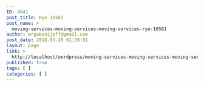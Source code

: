 ```yaml
---
ID: 4041
post_title: Rye 10581
post_name: >
  moving-services-moving-services-moving-services-rye-10581
author: mrgabonijeff@gmail.com
post_date: 2018-03-28 01:38:01
layout: page
link: >
  http://localhost/wordpress/moving-services-moving-services-moving-services-rye-10581/
published: true
tags: [ ]
categories: [ ]
---
```

